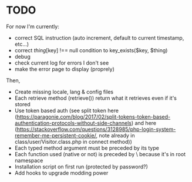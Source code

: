 # TODO

For now I'm currently:
- correct SQL instruction (auto increment, default to current timestamp, etc...)
- correct $thing[$key] !== null condition to key_exists($key, $thing)
- debug
- check current log for errors I don't see
- make the error page to display (proprely)

Then,
- Create missing locale, lang & config files
- Each retrieve method (retrieve<Something>()) return what it retrieves even if it's stored
- Use token based auth (see split token here (https://paragonie.com/blog/2017/02/split-tokens-token-based-authentication-protocols-without-side-channels) and here (https://stackoverflow.com/questions/3128985/php-login-system-remember-me-persistent-cookie/, note already in class/user/Visitor.class.php in connect method))
- Each typed method argument must be preceded by its type
- Each function used (native or not) is preceded by \ because it's in root namespace
- Installation script on first run (protected by password?)
- Add hooks to upgrade modding power
